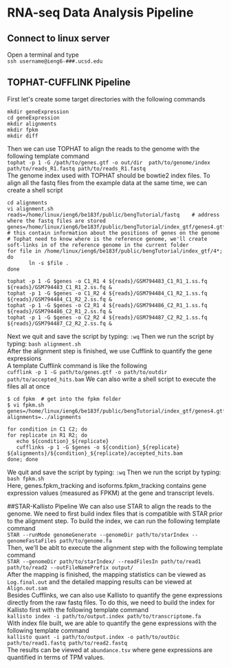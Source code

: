 # RNA-seq Data Analysis Pipeline
## Connect to linux server 
Open a terminal and type <br /> `ssh username@ieng6-###.ucsd.edu`
## TOPHAT-CUFFLINK Pipeline
First let's create some target directories with the following commands
``` 
mkdir geneExpression
cd geneExpression
mkdir alignments 
mkdir fpkm       
mkdir diff       
```

Then we can use TOPHAT to align the reads to the genome with the following template command <br />
`tophat -p 1 -G /path/to/genes.gtf -o out/dir  path/to/genome/index path/to/reads_R1.fastq path/to/reads_R1.fastq` <br />
The genome index used with TOPHAT should be bowtie2 index files.
To align all the fastq files from the example data at the same time, we can create a shell script <br />
```
cd alignments
vi alignment.sh
reads=/home/linux/ieng6/be183f/public/bengTutorial/fastq    # address where the fastq files are stored
genes=/home/linux/ieng6/be183f/public/bengTutorial/index_gtf/genes4.gtf   # this contain information about the positions of genes on the genome
# Tophat need to know where is the reference genome, we'll create soft-links in of the reference genome in the current folder
for file in /home/linux/ieng6/be183f/public/bengTutorial/index_gtf/4*; do
       ln -s $file .
done

tophat -p 1 -G $genes -o C1_R1 4 ${reads}/GSM794483_C1_R1_1.ss.fq ${reads}/GSM794483_C1_R1_2.ss.fq &
tophat -p 1 -G $genes -o C1_R2 4 ${reads}/GSM794484_C1_R2_1.ss.fq ${reads}/GSM794484_C1_R2_2.ss.fq &
tophat -p 1 -G $genes -o C2_R1 4 ${reads}/GSM794486_C2_R1_1.ss.fq ${reads}/GSM794486_C2_R1_2.ss.fq &
tophat -p 1 -G $genes -o C2_R2 4 ${reads}/GSM794487_C2_R2_1.ss.fq ${reads}/GSM794487_C2_R2_2.ss.fq &
```
Next we quit and save the script by typing: `:wq` Then we run the script by typing: `bash alignment.sh` <br />
After the alignment step is finished, we use Cufflink to quantify the gene expressions <br />
A template Cufflink command is like the following <br />
`cufflink -p 1 -G path/to/genes.gtf -o path/to/outdir path/to/accepted_hits.bam`
We can also write a shell script to execute the files all at once <br />
```
$ cd fpkm  # get into the fpkm folder
$ vi fpkm.sh
genes=/home/linux/ieng6/be183f/public/bengTutorial/index_gtf/genes4.gtf
alignments=../alignments

for condition in C1 C2; do
for replicate in R1 R2; do
   echo ${condition}_${replicate}
   cufflinks -p 1 -G $genes -o ${condition}_${replicate} ${alignments}/${condition}_${replicate}/accepted_hits.bam
done; done
```
We quit and save the script by typing: `:wq` Then we run the script by typing: `bash fpkm.sh` <br />
Here, genes.fpkm_tracking and isoforms.fpkm_tracking contains gene expression values (measured as FPKM) at the gene and transcript levels.

##STAR-Kallisto Pipeline
We can also use STAR to align the reads to the genome. We need to first build index files that is compatible with STAR prior to the alignment step. To build the index, we can run the following template command <br />
`STAR --runMode genomeGenerate --genomeDir path/to/starIndex --genomeFastaFiles path/to/genome.fa` <br />
Then, we'll be ablt to execute the alignment step with the following template command <br />
`STAR --genomeDir path/to/starIndex/ --readFilesIn path/to/read1 path/to/read2 --outFileNamePrefix output/` <br />
After the mapping is finished, the mapping statistics can be viewed as `Log.final.out` and the detailed mapping results can be viewed at `Align.out.sam` <br />
Besides Cufflinks, we can also use Kallisto to quantify the gene expressions directly from the raw fastq files. To do this, we need to build the index for Kallisto first with the following template command <br />
`kallisto index -i path/to/output.index path/to/transcriptome.fa` <br />
With index file built, we are able to quantify the gene expressions with the following template command <br />
`kallisto quant -i path/to/output.index -o path/to/outDic path/to/read1.fastq path/to/read2.fastq` <br />
The results can be viewed at `abundance.tsv` where gene expressions are quantified in terms of TPM values.
